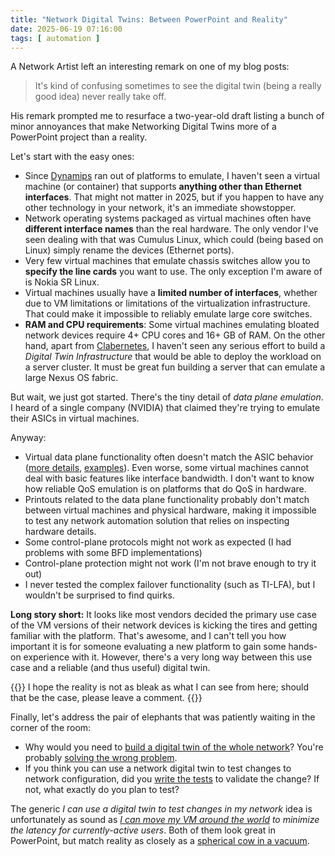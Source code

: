 ```yaml
---
title: "Network Digital Twins: Between PowerPoint and Reality"
date: 2025-06-19 07:16:00
tags: [ automation ]
---
```

A Network Artist left an interesting remark on one of my blog posts:

> It's kind of confusing sometimes to see the digital twin (being a really good idea) never really take off.

His remark prompted me to resurface a two-year-old draft listing a bunch of minor annoyances that make Networking Digital Twins more of a PowerPoint project than a reality.
<!--more-->
Let's start with the easy ones:

* Since [Dynamips](https://en.wikipedia.org/wiki/Dynamips) ran out of platforms to emulate, I haven't seen a virtual machine (or container) that supports **anything other than Ethernet interfaces**. That might not matter in 2025, but if you happen to have any other technology  in your network, it's an immediate showstopper.
* Network operating systems packaged as virtual machines often have **different interface names** than the real hardware. The only vendor I've seen dealing with that was Cumulus Linux, which could (being based on Linux) simply rename the devices (Ethernet ports).
* Very few virtual machines that emulate chassis switches allow you to **specify the line cards** you want to use. The only exception I'm aware of is Nokia SR Linux.
* Virtual machines usually have a **limited number of interfaces**, whether due to VM limitations or limitations of the virtualization infrastructure. That could make it impossible to reliably emulate large core switches.
* **RAM and CPU requirements**: Some virtual machines emulating bloated network devices require 4+ CPU cores and 16+ GB of RAM. On the other hand, apart from [Clabernetes](https://containerlab.dev/manual/clabernetes/), I haven't seen any serious effort to build a *Digital Twin Infrastructure* that would be able to deploy the workload on a server cluster. It must be great fun building a server that can emulate a large Nexus OS fabric.

But wait, we just got started. There's the tiny detail of  *data plane emulation*. I heard of a single company (NVIDIA) that claimed they're trying to emulate their ASICs in virtual machines.

Anyway:

* Virtual data plane functionality often doesn't match the ASIC behavior ([more details](/2022/03/dataplane-quirks-virtual-devices/), [examples](/tag/netlab/#quirks)). Even worse, some virtual machines cannot deal with basic features like interface bandwidth. I don't want to know how reliable QoS emulation is on platforms that do QoS in hardware.
* Printouts related to the data plane functionality probably don't match between virtual machines and physical hardware, making it impossible to test any network automation solution that relies on inspecting hardware details.
* Some control-plane protocols might not work as expected (I had problems with some BFD implementations)
* Control-plane protection might not work (I'm not brave enough to try it out)
* I never tested the complex failover functionality (such as TI-LFA), but I wouldn't be surprised to find quirks.

**Long story short:** It looks like most vendors decided the primary use case of the VM versions of their network devices is kicking the tires and getting familiar with the platform. That's awesome, and I can't tell you how important it is for someone evaluating a new platform to gain some hands-on experience with it. However, there's a very long way between this use case and a reliable (and thus useful) digital twin.

{{<note>}}
I hope the reality is not as bleak as what I can see from here; should that be the case, please leave a comment.
{{</note>}}

Finally, let's address the pair of elephants that was patiently waiting in the corner of the room:

* Why would you need to [build a digital twin of the whole network](/2019/09/if-you-have-to-simulate-your-whole/)? You're probably [solving the wrong problem](/2022/04/digital-twin-powerpoint/).
* If you think you can use a network digital twin to test changes to network configuration, did you [write the tests](/2021/12/ci-cd-network-automation-tests/) to validate the change? If not, what exactly do you plan to test?

The generic *I can use a digital twin to test changes in my network* idea is unfortunately as sound as *[I can move my VM around the world](/2011/10/follow-sun-workload-mobility-get-lost/) to minimize the latency for currently-active users*. Both of them look great in PowerPoint, but match reality as closely as a [spherical cow in a vacuum](https://en.wikipedia.org/wiki/Spherical_cow).
